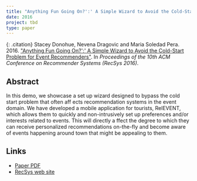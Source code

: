 ```yaml
---
title: "Anything Fun Going On?':' A Simple Wizard to Avoid the Cold-Start Problem for Event Recommenders"
date: 2016
project: tbd
type: paper
---
```


{: .citation}
Stacey Donohue, Nevena Dragovic and Maria Soledad Pera. 2016. ["Anything Fun Going On?':' A Simple Wizard to Avoid the Cold-Start Problem for Event Recommenders"](#). In <cite>Proceedings of the 10th ACM Conference on Recommender Systems (RecSys 2016)</cite>.

## Abstract

In this demo, we showcase a set up wizard designed to bypass the cold start problem that often aff ects recommendation systems in the event domain. We have developed a mobile application for tourists, RelEVENT, which allows them to quickly and non-intrusively set up preferences and/or interests related to events. This will directly a ffect the degree to which they can receive personalized recommendations on-the-fly and become aware of events happening around town that might be appealing to them.
## Links

* [Paper PDF](https://scholarworks.boisestate.edu/cgi/viewcontent.cgi?article=1077&context=cs_facpubs)
* [RecSys web site](https://scholarworks.boisestate.edu/cs_facpubs/74/)
